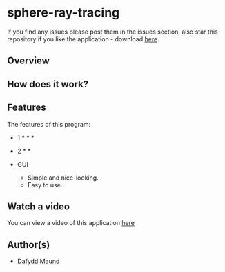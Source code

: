 # sphere-ray-tracing
If you find any issues please post them in the issues section, also star this repository if you like the application - download [here](https://github.com/dafydd-rhys/sphere-ray-tracing/releases).

## Overview

## How does it work?

## Features

The features of this program:

* 1
  * 
  * 
  * 
 
* 2
  * 
  * 

* GUI
  * Simple and nice-looking.
  * Easy to use.

## Watch a video
You can view a video of this application [here](https://www.youtube.com/watch?v=dQw4w9WgXcQ)

## Author(s)
* [Dafydd Maund](https://github.com/Stryzhh)

